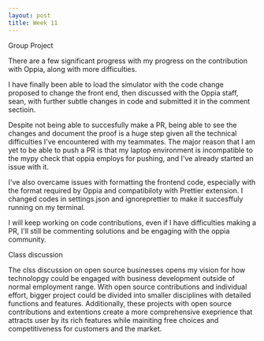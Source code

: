 ```yaml
---
layout: post
title: Week 11
---
```


Group Project

There are a few significant progress with my progress on the contribution with Oppia, along with more difficulties.

<!--more-->

I have finally been able to load the simulator with the code change proposed to change the front end, then discussed with the Oppia staff, sean, with further subtle changes in code and submitted it in the comment sectioin.

Despite not being able to succesfully make a PR, being able to see the changes and document the proof is a huge step given all the technical difficulties I've encountered with my teammates. The major reason that I am yet to be able to push a PR is that my laptop environment is incompatible to the mypy check that oppia employs for pushing, and I've already started an issue with it.

I've also overcame issues with formatting the frontend code, especially with the format required by Oppia and compatibiloty with Prettier extension. I changed codes in settings.json and ignoreprettier to make it succesffuly running on my terminal.

I will keep working on code contributions, even if I have difficulties making a PR, I'll still be commenting solutions and be engaging with the oppia community.

Class discussion

The clss discussion on open source businesses opens my vision for how technolopgy could be engaged with business development outside of normal employment range. With open source contributions and individual effort, bigger project could be divided into smaller disciplines with detailed functions and features. Additionally, these projects with open source contributions and extentions create a more comprehensive exeprience that attracts user by its rich features while mainiting free choices and competitiveness for customers and the market.
